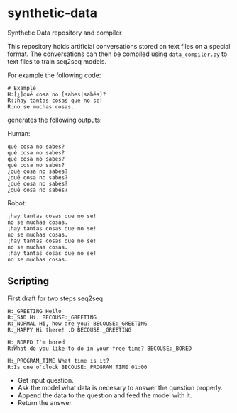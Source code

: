 # synthetic-data
Synthetic Data repository and compiler

This repository holds artificial conversations stored on text files on a special format.
The conversations can then be compiled using `data_compiler.py` to text files to train seq2seq models.

For example the following code:

```
# Example
H:[¿]qué cosa no [sabes|sabés]?
R:¡hay tantas cosas que no se!
R:no se muchas cosas.
```

generates the following outputs:

Human:

```
qué cosa no sabes?
qué cosa no sabes?
qué cosa no sabés?
qué cosa no sabés?
¿qué cosa no sabes?
¿qué cosa no sabes?
¿qué cosa no sabés?
¿qué cosa no sabés?
```

Robot:

```
¡hay tantas cosas que no se!
no se muchas cosas.
¡hay tantas cosas que no se!
no se muchas cosas.
¡hay tantas cosas que no se!
no se muchas cosas.
¡hay tantas cosas que no se!
no se muchas cosas.
```

## Scripting
First draft for two steps seq2seq 

```
H:_GREETING Hello
R:_SAD Hi. BECOUSE:_GREETING
R:_NORMAL Hi, how are you? BECOUSE:_GREETING
R:_HAPPY Hi there! :D BECOUSE:_GREETING

H:_BORED I'm bored
R:What do you like to do in your free time? BECOUSE:_BORED

H:_PROGRAM_TIME What time is it?
R:Is one o'clock BECOUSE:_PROGRAM_TIME 01:00
```

- Get input question.
- Ask the model what data is necesary to answer the question properly.
- Append the data to the question and feed the model with it.
- Return the answer.
